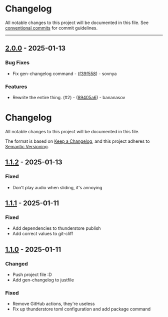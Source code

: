 # Changelog

All notable changes to this project will be documented in this file. See [conventional commits](https://www.conventionalcommits.org/) for commit guidelines.

---
## [2.0.0](https://github.com/bananasov/StraftatNoSlideTimer/compare/1.2.0..2.0.0) - 2025-01-13

### Bug Fixes

- Fix gen-changelog command - ([f39f558](https://github.com/bananasov/StraftatNoSlideTimer/commit/f39f55838d53677da05d8953158c741db92b70a3)) - sovnya

### Features

- Rewrite the entire thing. (#2) - ([89405a6](https://github.com/bananasov/StraftatNoSlideTimer/commit/89405a64d5624e26a3a308c29143d5ec1e29fb9e)) - bananasov

# Changelog

All notable changes to this project will be documented in this file.

The format is based on [Keep a Changelog](https://keepachangelog.com/en/1.0.0/),
and this project adheres to [Semantic Versioning](https://semver.org/spec/v2.0.0.html).

## [1.1.2] - 2025-01-13

### Fixed

- Don't play audio when sliding, it's annoying

## [1.1.1] - 2025-01-11

### Fixed

- Add dependencies to thunderstore publish
- Add correct values to git-cliff

## [1.1.0] - 2025-01-11

### Changed

- Push project file :D
- Add gen-changelog to justfile

### Fixed

- Remove GitHub actions, they're useless
- Fix up thunderstore toml configuration and add package command

[1.1.2]: https://github.com/bananasov/StraftatNoSlideTimer/compare/1.1.1..1.1.2
[1.1.1]: https://github.com/bananasov/StraftatNoSlideTimer/compare/1.1.0..1.1.1
[1.1.0]: https://github.com/bananasov/StraftatNoSlideTimer/compare/1.0.0..1.1.0

<!-- generated by git-cliff -->
